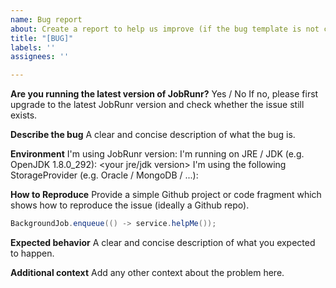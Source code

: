 ```yaml
---
name: Bug report
about: Create a report to help us improve (if the bug template is not completed correctly - this also means properly formatted code and stacktraces, your issue will be closed as is without response). 
title: "[BUG]"
labels: ''
assignees: ''

---
```

**Are you running the latest version of JobRunr?**
Yes / No
If no, please first upgrade to the latest JobRunr version and check whether the issue still exists.

**Describe the bug**
A clear and concise description of what the bug is.

**Environment**
I'm using JobRunr version: <your JobRunr version>
I'm running on JRE / JDK (e.g. OpenJDK 1.8.0_292): <your jre/jdk version> 
I'm using the following StorageProvider (e.g. Oracle / MongoDB / ...): <your storageprovider> 

**How to Reproduce**
Provide a simple Github project or code fragment which shows how to reproduce the issue (ideally a Github repo).
```java
BackgroundJob.enqueue(() -> service.helpMe());
```

**Expected behavior**
A clear and concise description of what you expected to happen.

**Additional context**
Add any other context about the problem here.
